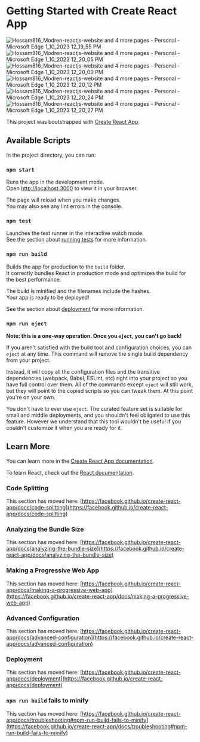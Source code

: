 # Getting Started with Create React App

![Hossam816_Modren-reactjs-website and 4 more pages - Personal - Microsoft​ Edge 1_10_2023 12_19_55 PM](https://user-images.githubusercontent.com/61079017/211525735-fd50cae5-92a0-46c7-a282-8fdd22ee85b7.png)
![Hossam816_Modren-reactjs-website and 4 more pages - Personal - Microsoft​ Edge 1_10_2023 12_20_05 PM](https://user-images.githubusercontent.com/61079017/211525856-86b922da-e42b-489b-8017-dc8a165e83b6.png)
![Hossam816_Modren-reactjs-website and 4 more pages - Personal - Microsoft​ Edge 1_10_2023 12_20_09 PM](https://user-images.githubusercontent.com/61079017/211525907-0b5b0ebe-5b8f-4be6-aa81-ecf0327c213d.png)
![Hossam816_Modren-reactjs-website and 4 more pages - Personal - Microsoft​ Edge 1_10_2023 12_20_12 PM](https://user-images.githubusercontent.com/61079017/211525983-b52f8371-d941-4ecf-abb3-97be504088bf.png)
![Hossam816_Modren-reactjs-website and 4 more pages - Personal - Microsoft​ Edge 1_10_2023 12_20_24 PM](https://user-images.githubusercontent.com/61079017/211526077-67708274-6f77-4a74-9ab2-cdd5fb0e70f2.png)
![Hossam816_Modren-reactjs-website and 4 more pages - Personal - Microsoft​ Edge 1_10_2023 12_20_27 PM](https://user-images.githubusercontent.com/61079017/211526135-8b82027e-09e4-490d-9605-f690cb429fef.png)

This project was bootstrapped with [Create React App](https://github.com/facebook/create-react-app).

## Available Scripts

In the project directory, you can run:

### `npm start`

Runs the app in the development mode.\
Open [http://localhost:3000](http://localhost:3000) to view it in your browser.

The page will reload when you make changes.\
You may also see any lint errors in the console.

### `npm test`

Launches the test runner in the interactive watch mode.\
See the section about [running tests](https://facebook.github.io/create-react-app/docs/running-tests) for more information.

### `npm run build`

Builds the app for production to the `build` folder.\
It correctly bundles React in production mode and optimizes the build for the best performance.

The build is minified and the filenames include the hashes.\
Your app is ready to be deployed!

See the section about [deployment](https://facebook.github.io/create-react-app/docs/deployment) for more information.

### `npm run eject`

**Note: this is a one-way operation. Once you `eject`, you can't go back!**

If you aren't satisfied with the build tool and configuration choices, you can `eject` at any time. This command will remove the single build dependency from your project.

Instead, it will copy all the configuration files and the transitive dependencies (webpack, Babel, ESLint, etc) right into your project so you have full control over them. All of the commands except `eject` will still work, but they will point to the copied scripts so you can tweak them. At this point you're on your own.

You don't have to ever use `eject`. The curated feature set is suitable for small and middle deployments, and you shouldn't feel obligated to use this feature. However we understand that this tool wouldn't be useful if you couldn't customize it when you are ready for it.

## Learn More

You can learn more in the [Create React App documentation](https://facebook.github.io/create-react-app/docs/getting-started).

To learn React, check out the [React documentation](https://reactjs.org/).

### Code Splitting

This section has moved here: [https://facebook.github.io/create-react-app/docs/code-splitting](https://facebook.github.io/create-react-app/docs/code-splitting)

### Analyzing the Bundle Size

This section has moved here: [https://facebook.github.io/create-react-app/docs/analyzing-the-bundle-size](https://facebook.github.io/create-react-app/docs/analyzing-the-bundle-size)

### Making a Progressive Web App

This section has moved here: [https://facebook.github.io/create-react-app/docs/making-a-progressive-web-app](https://facebook.github.io/create-react-app/docs/making-a-progressive-web-app)

### Advanced Configuration

This section has moved here: [https://facebook.github.io/create-react-app/docs/advanced-configuration](https://facebook.github.io/create-react-app/docs/advanced-configuration)

### Deployment

This section has moved here: [https://facebook.github.io/create-react-app/docs/deployment](https://facebook.github.io/create-react-app/docs/deployment)

### `npm run build` fails to minify

This section has moved here: [https://facebook.github.io/create-react-app/docs/troubleshooting#npm-run-build-fails-to-minify](https://facebook.github.io/create-react-app/docs/troubleshooting#npm-run-build-fails-to-minify)

